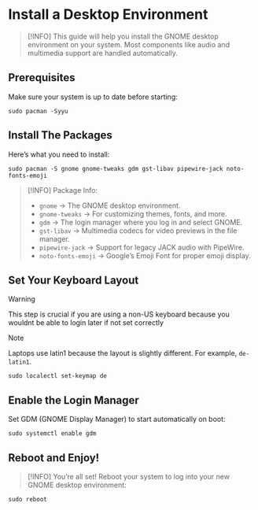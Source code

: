 # Install a Desktop Environment

> [!INFO]
> This guide will help you install the GNOME desktop environment on your system.
> Most components like audio and multimedia support are handled automatically.

## Prerequisites

Make sure your system is up to date before starting:

```shell
sudo pacman -Syyu
```

## Install The Packages

Here’s what you need to install:

```shell
sudo pacman -S gnome gnome-tweaks gdm gst-libav pipewire-jack noto-fonts-emoji
```

> [!INFO] Package Info:
>
> - `gnome` → The GNOME desktop environment.
> - `gnome-tweaks` → For customizing themes, fonts, and more.
> - `gdm` → The login manager where you log in and select GNOME.
> - `gst-libav` → Multimedia codecs for video previews in the file manager.
> - `pipewire-jack` → Support for legacy JACK audio with PipeWire.
> - `noto-fonts-emoji` → Google’s Emoji Font for proper emoji display.

## Set Your Keyboard Layout

> [!WARNING]
> This step is crucial if you are using a non-US keyboard
> because you wouldnt be able to login later if not set correctly

> [!NOTE]
> Laptops use latin1 because the layout is slightly different.
> For example, `de-latin1`.

```shell
sudo localectl set-keymap de
```

## Enable the Login Manager

Set GDM (GNOME Display Manager) to start automatically on boot:

```shell
sudo systemctl enable gdm
```

## Reboot and Enjoy!

> [!INFO]
> You’re all set! Reboot your system to log into your new GNOME desktop environment:

```shell
sudo reboot
```
